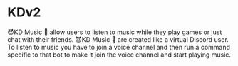# KDv2
😈KD Music 🎵 allow users to listen to music while they play games or just chat with their friends. 😈KD Music 🎵 are created like a virtual Discord user. To listen to music you have to join a voice channel and then run a command specific to that bot to make it join the voice channel and start playing music.
